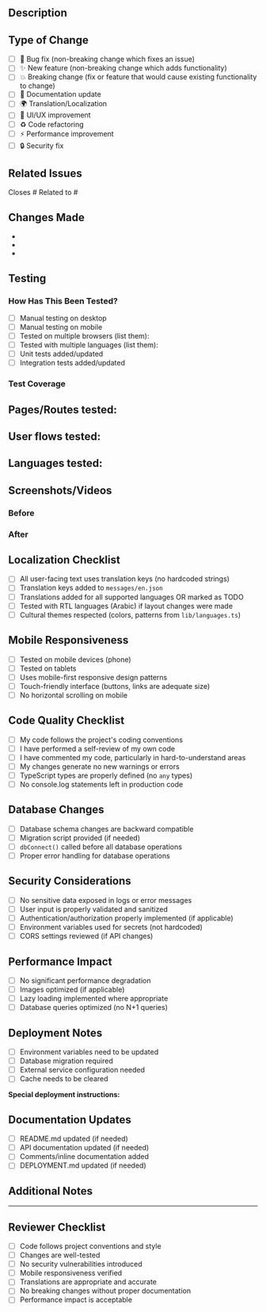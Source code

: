 ## Description

<!-- Provide a brief description of the changes in this PR -->

## Type of Change

<!-- Check all that apply -->

- [ ] 🐛 Bug fix (non-breaking change which fixes an issue)
- [ ] ✨ New feature (non-breaking change which adds functionality)
- [ ] 💥 Breaking change (fix or feature that would cause existing functionality to change)
- [ ] 📝 Documentation update
- [ ] 🌍 Translation/Localization
- [ ] 🎨 UI/UX improvement
- [ ] ♻️ Code refactoring
- [ ] ⚡ Performance improvement
- [ ] 🔒 Security fix

## Related Issues

<!-- Link related issues using #issue_number -->

Closes #
Related to #

## Changes Made

<!-- Describe the changes in detail -->

- 
- 
- 

## Testing

### How Has This Been Tested?

<!-- Describe the tests you ran -->

- [ ] Manual testing on desktop
- [ ] Manual testing on mobile
- [ ] Tested on multiple browsers (list them):
- [ ] Tested with multiple languages (list them):
- [ ] Unit tests added/updated
- [ ] Integration tests added/updated

### Test Coverage

<!-- Describe which areas of the app were tested -->

**Pages/Routes tested:**
- 

**User flows tested:**
- 

**Languages tested:**
- 

## Screenshots/Videos

<!-- If applicable, add screenshots or videos to demonstrate the changes -->

### Before
<!-- Add before screenshots/videos if applicable -->

### After
<!-- Add after screenshots/videos -->

## Localization Checklist

<!-- If your changes affect user-facing content -->

- [ ] All user-facing text uses translation keys (no hardcoded strings)
- [ ] Translation keys added to `messages/en.json`
- [ ] Translations added for all supported languages OR marked as TODO
- [ ] Tested with RTL languages (Arabic) if layout changes were made
- [ ] Cultural themes respected (colors, patterns from `lib/languages.ts`)

## Mobile Responsiveness

<!-- If your changes affect the UI -->

- [ ] Tested on mobile devices (phone)
- [ ] Tested on tablets
- [ ] Uses mobile-first responsive design patterns
- [ ] Touch-friendly interface (buttons, links are adequate size)
- [ ] No horizontal scrolling on mobile

## Code Quality Checklist

- [ ] My code follows the project's coding conventions
- [ ] I have performed a self-review of my own code
- [ ] I have commented my code, particularly in hard-to-understand areas
- [ ] My changes generate no new warnings or errors
- [ ] TypeScript types are properly defined (no `any` types)
- [ ] No console.log statements left in production code

## Database Changes

<!-- If applicable -->

- [ ] Database schema changes are backward compatible
- [ ] Migration script provided (if needed)
- [ ] `dbConnect()` called before all database operations
- [ ] Proper error handling for database operations

## Security Considerations

- [ ] No sensitive data exposed in logs or error messages
- [ ] User input is properly validated and sanitized
- [ ] Authentication/authorization properly implemented (if applicable)
- [ ] Environment variables used for secrets (not hardcoded)
- [ ] CORS settings reviewed (if API changes)

## Performance Impact

- [ ] No significant performance degradation
- [ ] Images optimized (if applicable)
- [ ] Lazy loading implemented where appropriate
- [ ] Database queries optimized (no N+1 queries)

## Deployment Notes

<!-- Any special instructions for deployment? -->

- [ ] Environment variables need to be updated
- [ ] Database migration required
- [ ] External service configuration needed
- [ ] Cache needs to be cleared

**Special deployment instructions:**


## Documentation Updates

- [ ] README.md updated (if needed)
- [ ] API documentation updated (if needed)
- [ ] Comments/inline documentation added
- [ ] DEPLOYMENT.md updated (if needed)

## Additional Notes

<!-- Any additional information that reviewers should know -->


---

## Reviewer Checklist

<!-- For reviewers -->

- [ ] Code follows project conventions and style
- [ ] Changes are well-tested
- [ ] No security vulnerabilities introduced
- [ ] Mobile responsiveness verified
- [ ] Translations are appropriate and accurate
- [ ] No breaking changes without proper documentation
- [ ] Performance impact is acceptable
